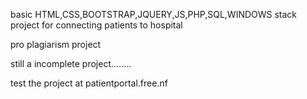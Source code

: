 basic HTML,CSS,BOOTSTRAP,JQUERY,JS,PHP,SQL,WINDOWS stack project for connecting patients to hospital

pro plagiarism project

still a incomplete project........

test the project at patientportal.free.nf
